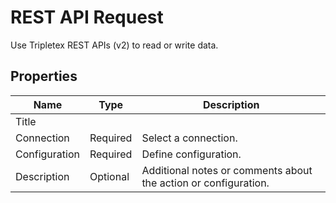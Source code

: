# REST API Request

Use Tripletex REST APIs (v2) to read or write data.

## Properties

| Name             | Type      |Description                                             |
|------------------|-----------|--------------------------------------------------------|
| Title  |   |        |
| Connection | Required  | Select a connection. |
| Configuration | Required | Define configuration. |
| Description | Optional | Additional notes or comments about the action or configuration. |